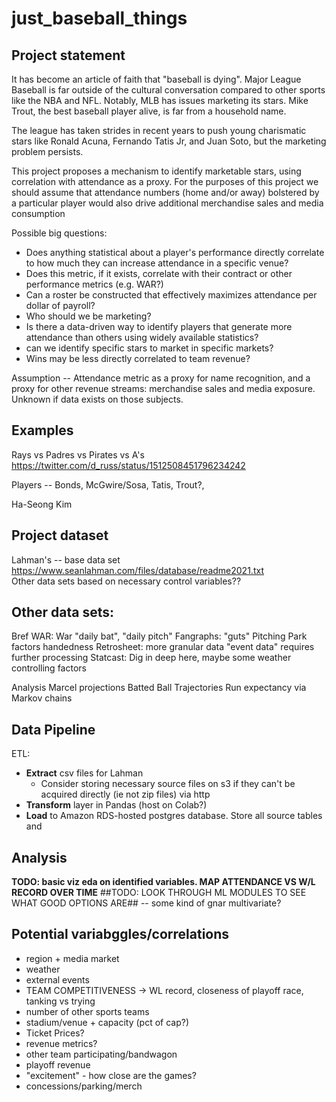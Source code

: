 # just_baseball_things

## Project statement

It has become an article of faith that "baseball is dying".  Major League Baseball is far outside of the cultural conversation compared to other sports like the NBA and NFL.  Notably, MLB has issues marketing its stars.  Mike Trout, the best baseball player alive, is far from a household name.

The league has taken strides in recent years to push young charismatic stars like Ronald Acuna, Fernando Tatis Jr, and Juan Soto, but the marketing problem persists.

This project proposes a mechanism to identify marketable stars, using correlation with attendance as a proxy.  For the purposes of this project we should assume that attendance numbers (home and/or away) bolstered by a particular player would also drive additional merchandise sales and media consumption

Possible big questions:
* Does anything statistical about a player's performance directly correlate to how much they can increase attendance in a specific venue?
* Does this metric, if it exists, correlate with their contract or other performance metrics (e.g. WAR?)
* Can a roster be constructed that effectively maximizes attendance per dollar of payroll?
* Who should we be marketing?
* Is there a data-driven way to identify players that generate more attendance than others using widely available statistics?
* can we identify specific stars to market in specific markets?
* Wins may be less directly correlated to team revenue?

Assumption -- Attendance metric as a proxy for name recognition, and a proxy for other revenue streams: merchandise sales and media exposure.  Unknown if data exists on those subjects.

## Examples
Rays vs Padres vs Pirates vs A's
https://twitter.com/d_russ/status/1512508451796234242

Players -- Bonds, McGwire/Sosa, Tatis, Trout?, 

Ha-Seong Kim

## Project dataset
Lahman's -- base data set  https://www.seanlahman.com/files/database/readme2021.txt  
Other data sets based on necessary control variables??

## Other data sets:
Bref WAR:
	War "daily bat", "daily pitch"
Fangraphs:
	"guts"
	Pitching
	Park factors
	handedness
Retrosheet: more granular data
	"event data" requires further processing
Statcast:
	Dig in deep here, maybe some weather controlling factors

Analysis
Marcel projections
Batted Ball Trajectories
Run expectancy via Markov chains

## Data Pipeline
ETL:
* **Extract** csv files for Lahman
    * Consider storing necessary source files on s3 if they can't be acquired directly (ie not zip files) via http
* **Transform** layer in Pandas (host on Colab?)
* **Load** to Amazon RDS-hosted postgres database.  Store all source tables and 

## Analysis
**TODO: basic viz eda on identified variables.  MAP ATTENDANCE VS W/L RECORD OVER TIME**
##TODO: LOOK THROUGH ML MODULES TO SEE WHAT GOOD OPTIONS ARE## -- some kind of gnar multivariate?

## Potential variabggles/correlations
* region + media market
* weather
* external events
* TEAM COMPETITIVENESS -> WL record, closeness of playoff race, tanking vs trying
* number of other sports teams
* stadium/venue + capacity (pct of cap?)
* Ticket Prices?
* revenue metrics?
* other team participating/bandwagon
* playoff revenue
* "excitement" - how close are the games?
* concessions/parking/merch